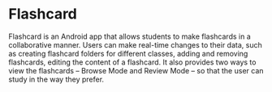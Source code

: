 # Flashcard

Flashcard is an Android app that allows students to make flashcards in a collaborative manner. Users can make real-time changes to their data, such as creating flashcard folders for different classes, adding and removing flashcards, editing the content of a flashcard. It also provides two ways to view the flashcards – Browse Mode and Review Mode – so that the user can study in the way they prefer.
